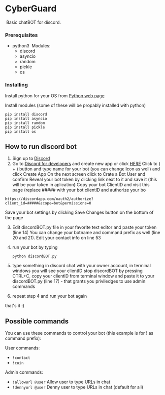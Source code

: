 
# CyberGuard
​
Basic chatBOT for discord.
### Prerequisites
* python3
​
  Modules:
  * discord
  * asyncio
  * random
  * pickle
  * os
### Installing
Install python for your OS from [Python web page](https://www.python.org/downloads/)

Install modules (some of these will be propably installed with python)
```
pip install discord
pip install asyncio
pip install random
pip install pickle
pip install os
```
## How to run discord bot
1. Sign up to [Discord](https://discordapp.com/)
2. Go to [Discord for developers](https://discordapp.com/developers/) and create new app or click [HERE](https://discordapp.com/developers/applications/me#top)
  Click to ( + ) button and type name for your bot (you can change Icon as well) and click Create App
  On the next screen click to Crate a Bot User and confirm
  Reveal your bot token by clicking link next to it and save it (this will be your token in aplication)
  Copy your bot ClientID and visit this page (replace ##### with your bot clientID and authorize your bo
  ```
  https://discordapp.com/oauth2/authorize?client_id=#####&scope=bot&permissions=0
  ```
  Save your bot settings by clicking Save Changes button on the bottom of the page
 
 3. Edit discordBOT.py file in your favorite text editor and paste your token (line 14)
   You can change your botname and command prefix as well (line 20 and 21). Edit your contact info on line 53

4. run your bot by typing
   ```
   python discordBOT.py
   ```
 5. type something in discord chat with your owner account, in terminal windows you will see your clientID
   stop discordBOT by pressing CTRL+C, copy your clientID from terminal window and paste it to your discordBOT.py (line 17) - that grants you priviledges to use admin commands
   
 6. repeat step 4 and run your bot again
 
 that's it :)
 
 ## Possible commands
 You can use these commands to control your bot (this example is for ! as command prefix):
 
   User commands:
   * ``` !contact ```
   * ``` !coin ```
   
   Admin commands:
   * ``` !allowurl @user ``` Allow user to type URLs in chat
   * ``` !dennyurl @user ``` Denny user to type URLs in chat (default for all)
